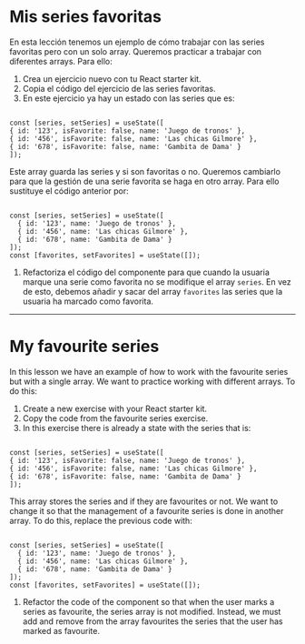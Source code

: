 # Mis series favoritas

En esta lección tenemos un ejemplo de cómo trabajar con las series favoritas pero con un solo array. Queremos practicar a trabajar con diferentes arrays. Para ello:

1. Crea un ejercicio nuevo con tu React starter kit.
1. Copia el código del ejercicio de las series favoritas.
1. En este ejercicio ya hay un estado con las series que es:

```

const [series, setSeries] = useState([
{ id: '123', isFavorite: false, name: 'Juego de tronos' },
{ id: '456', isFavorite: false, name: 'Las chicas Gilmore' },
{ id: '678', isFavorite: false, name: 'Gambita de Dama' }
]);
```

Este array guarda las series y si son favoritas o no. Queremos cambiarlo para que la gestión de una serie favorita se haga en otro array. Para ello sustituye el código anterior por:

```

const [series, setSeries] = useState([
  { id: '123', name: 'Juego de tronos' },
  { id: '456', name: 'Las chicas Gilmore' },
  { id: '678', name: 'Gambita de Dama' }
]);
const [favorites, setFavorites] = useState([]);
```

1. Refactoriza el código del componente para que cuando la usuaria marque una serie como favorita no se modifique el array `series`. En vez de esto, debemos añadir y sacar del array `favorites` las series que la usuaria ha marcado como favorita.

---

# My favourite series

In this lesson we have an example of how to work with the favourite series but with a single array. We want to practice working with different arrays. To do this:

1. Create a new exercise with your React starter kit.
1. Copy the code from the favourite series exercise.
1. In this exercise there is already a state with the series that is:

```

const [series, setSeries] = useState([
{ id: '123', isFavorite: false, name: 'Juego de tronos' },
{ id: '456', isFavorite: false, name: 'Las chicas Gilmore' },
{ id: '678', isFavorite: false, name: 'Gambita de Dama' }
]);
```

This array stores the series and if they are favourites or not. We want to change it so that the management of a favourite series is done in another array. To do this, replace the previous code with:

```

const [series, setSeries] = useState([
  { id: '123', name: 'Juego de tronos' },
  { id: '456', name: 'Las chicas Gilmore' },
  { id: '678', name: 'Gambita de Dama' }
]);
const [favorites, setFavorites] = useState([]);
```

1. Refactor the code of the component so that when the user marks a series as favourite, the series array is not modified. Instead, we must add and remove from the array favourites the series that the user has marked as favourite.
